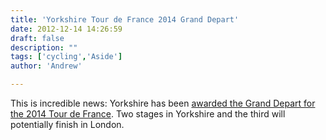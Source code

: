 ```yaml
---
title: 'Yorkshire Tour de France 2014 Grand Depart'
date: 2012-12-14 14:26:59
draft: false
description: ""
tags: ['cycling','Aside']
author: 'Andrew'

---
```


This is incredible news: Yorkshire has been [awarded the Grand Depart for the 2014 Tour de France](http://www.bbc.co.uk/sport/0/cycling/20724621). Two stages in Yorkshire and the third will potentially finish in London.
